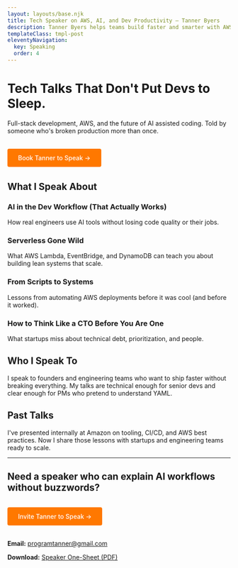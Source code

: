 ```yaml
---
layout: layouts/base.njk
title: Tech Speaker on AWS, AI, and Dev Productivity – Tanner Byers
description: Tanner Byers helps teams build faster and smarter with AWS, serverless, and AI. Book him for your next tech conference or startup event.
templateClass: tmpl-post
eleventyNavigation:
  key: Speaking
  order: 4
---
```


# Tech Talks That Don't Put Devs to Sleep.

Full-stack development, AWS, and the future of AI assisted coding. Told by someone who's broken production more than once.

<p style="margin: 2rem 0;">
  <a href="{{ '/contact-me/' | url }}" style="display: inline-block; padding: 0.75rem 1.5rem; background-color: #ff7800; color: white; text-decoration: none; border-radius: 4px; font-weight: 500;">Book Tanner to Speak →</a>
</p>

## What I Speak About

### AI in the Dev Workflow (That Actually Works)
How real engineers use AI tools without losing code quality or their jobs.

### Serverless Gone Wild
What AWS Lambda, EventBridge, and DynamoDB can teach you about building lean systems that scale.

### From Scripts to Systems
Lessons from automating AWS deployments before it was cool (and before it worked).

### How to Think Like a CTO Before You Are One
What startups miss about technical debt, prioritization, and people.

## Who I Speak To

I speak to founders and engineering teams who want to ship faster without breaking everything. My talks are technical enough for senior devs and clear enough for PMs who pretend to understand YAML.

## Past Talks

I've presented internally at Amazon on tooling, CI/CD, and AWS best practices. Now I share those lessons with startups and engineering teams ready to scale.

---

## Need a speaker who can explain AI workflows without buzzwords?

<p style="margin: 2rem 0;">
  <a href="{{ '/contact-me/' | url }}" style="display: inline-block; padding: 0.75rem 1.5rem; background-color: #ff7800; color: white; text-decoration: none; border-radius: 4px; font-weight: 500;">Invite Tanner to Speak →</a>
</p>

**Email:** [programtanner@gmail.com](mailto:programtanner@gmail.com?subject=Speaking%20Inquiry)

**Download:** [Speaker One-Sheet (PDF)](/img/speaking/tanner-byers-speaker-one-sheet.pdf)
